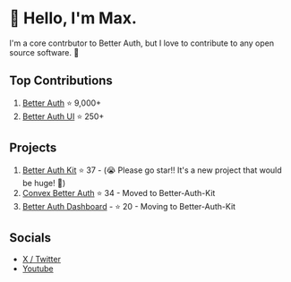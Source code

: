 # 👋 Hello, I'm Max.

I'm a core contrbutor to Better Auth, but I love to contribute to any open source software. 👀

## Top Contributions

1. [Better Auth](https://github.com/better-auth/better-auth) ⭐ 9,000+
2. [Better Auth UI](https://github.com/daveyplate/better-auth-ui) ⭐ 250+

## Projects

1. [Better Auth Kit](https://github.com/ping-maxwell/better-auth-kit) ⭐ 37 - (😭 Please go star!! It's a new project that would be huge! 🙏)
2. [Convex Better Auth](https://github.com/ping-maxwell/convex-better-auth) ⭐ 34 - Moved to Better-Auth-Kit
3. [Better Auth Dashboard](https://github.com/ping-maxwell/better-auth-dashboard) - ⭐ 20 - Moving to Better-Auth-Kit

## Socials

* [X / Twitter](https://x.com/PingStruggles)
* [Youtube](https://www.youtube.com/@Maxwell-Chen)
